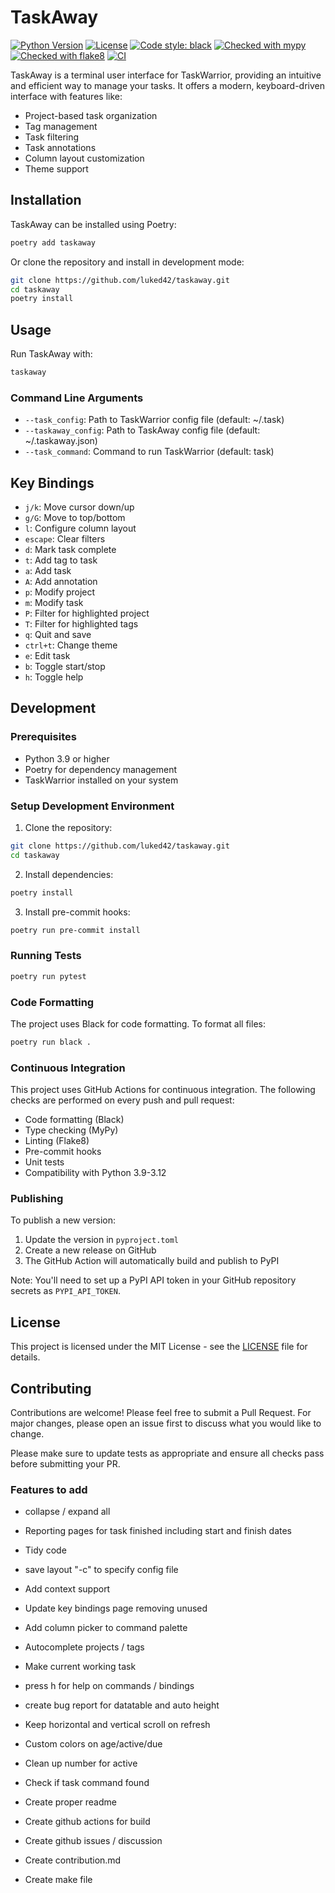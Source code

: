# TaskAway

[![Python Version](https://img.shields.io/badge/python-3.9+-blue.svg)](https://www.python.org/downloads/)
[![License](https://img.shields.io/badge/license-MIT-green.svg)](LICENSE)
[![Code style: black](https://img.shields.io/badge/code%20style-black-000000.svg)](https://github.com/psf/black)
[![Checked with mypy](https://img.shields.io/badge/mypy-checked-blue.svg)](https://github.com/python/mypy)
[![Checked with flake8](https://img.shields.io/badge/flake8-checked-blue.svg)](https://github.com/pycqa/flake8)
[![CI](https://github.com/luked42/taskaway/actions/workflows/ci.yml/badge.svg)](https://github.com/luked42/taskaway/actions/workflows/ci.yml)

TaskAway is a terminal user interface for TaskWarrior, providing an intuitive and efficient way to manage your tasks. It offers a modern, keyboard-driven interface with features like:

- Project-based task organization
- Tag management
- Task filtering
- Task annotations
- Column layout customization
- Theme support

## Installation

TaskAway can be installed using Poetry:

```bash
poetry add taskaway
```

Or clone the repository and install in development mode:

```bash
git clone https://github.com/luked42/taskaway.git
cd taskaway
poetry install
```

## Usage

Run TaskAway with:

```bash
taskaway
```

### Command Line Arguments

- `--task_config`: Path to TaskWarrior config file (default: ~/.task)
- `--taskaway_config`: Path to TaskAway config file (default: ~/.taskaway.json)
- `--task_command`: Command to run TaskWarrior (default: task)

## Key Bindings

- `j/k`: Move cursor down/up
- `g/G`: Move to top/bottom
- `l`: Configure column layout
- `escape`: Clear filters
- `d`: Mark task complete
- `t`: Add tag to task
- `a`: Add task
- `A`: Add annotation
- `p`: Modify project
- `m`: Modify task
- `P`: Filter for highlighted project
- `T`: Filter for highlighted tags
- `q`: Quit and save
- `ctrl+t`: Change theme
- `e`: Edit task
- `b`: Toggle start/stop
- `h`: Toggle help

## Development

### Prerequisites

- Python 3.9 or higher
- Poetry for dependency management
- TaskWarrior installed on your system

### Setup Development Environment

1. Clone the repository:
```bash
git clone https://github.com/luked42/taskaway.git
cd taskaway
```

2. Install dependencies:
```bash
poetry install
```

3. Install pre-commit hooks:
```bash
poetry run pre-commit install
```

### Running Tests

```bash
poetry run pytest
```

### Code Formatting

The project uses Black for code formatting. To format all files:

```bash
poetry run black .
```

### Continuous Integration

This project uses GitHub Actions for continuous integration. The following checks are performed on every push and pull request:

- Code formatting (Black)
- Type checking (MyPy)
- Linting (Flake8)
- Pre-commit hooks
- Unit tests
- Compatibility with Python 3.9-3.12

### Publishing

To publish a new version:

1. Update the version in `pyproject.toml`
2. Create a new release on GitHub
3. The GitHub Action will automatically build and publish to PyPI

Note: You'll need to set up a PyPI API token in your GitHub repository secrets as `PYPI_API_TOKEN`.

## License

This project is licensed under the MIT License - see the [LICENSE](LICENSE) file for details.

## Contributing

Contributions are welcome! Please feel free to submit a Pull Request. For major changes, please open an issue first to discuss what you would like to change.

Please make sure to update tests as appropriate and ensure all checks pass before submitting your PR.

### Features to add
* collapse / expand all
* Reporting pages for task finished including start and finish dates
* Tidy code
* save layout "-c" to specify config file
* Add context support
* Update key bindings page removing unused
* Add column picker to command palette
* Autocomplete projects / tags
* Make current working task
* press h for help on commands / bindings
* create bug report for datatable and auto height
* Keep horizontal and vertical scroll on refresh
* Custom colors on age/active/due
* Clean up number for active
* Check if task command found

* Create proper readme
* Create github actions for build
* Create github issues / discussion
* Create contribution.md
* Create make file
